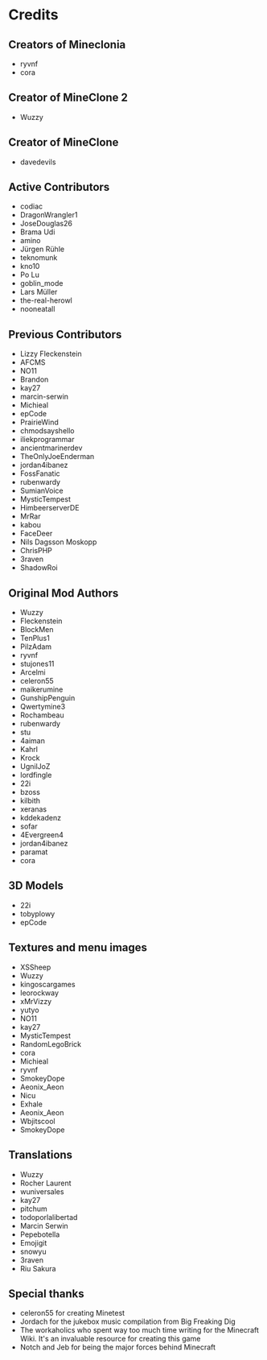 # Credits

## Creators of Mineclonia
* ryvnf
* cora

## Creator of MineClone 2
* Wuzzy

## Creator of MineClone
* davedevils

## Active Contributors
* codiac
* DragonWrangler1
* JoseDouglas26
* Brama Udi
* amino
* Jürgen Rühle
* teknomunk
* kno10
* Po Lu
* goblin_mode
* Lars Müller 
* the-real-herowl
* nooneatall

## Previous Contributors
* Lizzy Fleckenstein
* AFCMS
* NO11
* Brandon
* kay27
* marcin-serwin
* Michieal
* epCode
* PrairieWind
* chmodsayshello
* iliekprogrammar
* ancientmarinerdev
* TheOnlyJoeEnderman
* jordan4ibanez
* FossFanatic
* rubenwardy
* SumianVoice
* MysticTempest
* HimbeerserverDE
* MrRar
* kabou
* FaceDeer
* Nils Dagsson Moskopp
* ChrisPHP
* 3raven
* ShadowRoi

## Original Mod Authors
* Wuzzy
* Fleckenstein
* BlockMen
* TenPlus1
* PilzAdam
* ryvnf
* stujones11
* Arcelmi
* celeron55
* maikerumine
* GunshipPenguin
* Qwertymine3
* Rochambeau
* rubenwardy
* stu
* 4aiman
* Kahrl
* Krock
* UgnilJoZ
* lordfingle
* 22i
* bzoss
* kilbith
* xeranas
* kddekadenz
* sofar
* 4Evergreen4
* jordan4ibanez
* paramat
* cora

## 3D Models
* 22i
* tobyplowy
* epCode

## Textures and menu images
* XSSheep
* Wuzzy
* kingoscargames
* leorockway
* xMrVizzy
* yutyo
* NO11
* kay27
* MysticTempest
* RandomLegoBrick
* cora
* Michieal
* ryvnf
* SmokeyDope
* Aeonix_Aeon
* Nicu
* Exhale
* Aeonix_Aeon
* Wbjitscool
* SmokeyDope

## Translations
* Wuzzy
* Rocher Laurent
* wuniversales
* kay27
* pitchum
* todoporlalibertad
* Marcin Serwin
* Pepebotella
* Emojigit
* snowyu
* 3raven
* Riu Sakura

## Special thanks
* celeron55 for creating Minetest
* Jordach for the jukebox music compilation from Big Freaking Dig
* The workaholics who spent way too much time writing for the Minecraft Wiki.
  It's an invaluable resource for creating this game
* Notch and Jeb for being the major forces behind Minecraft

